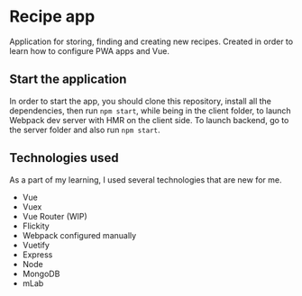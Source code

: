 # Recipe app

Application for storing, finding and creating new recipes. Created in order to learn how to configure PWA apps and Vue.

## Start the application

In order to start the app, you should clone this repository, install all the dependencies, then run `npm start`, while being in the client folder, to launch Webpack dev server with HMR on the client side. To launch backend, go to the server folder and also run `npm start`.

## Technologies used

As a part of my learning, I used several technologies that are new for me.

-   Vue
-   Vuex
-   Vue Router (WIP)
-   Flickity
-   Webpack configured manually
-   Vuetify
-   Express
-   Node
-   MongoDB
-   mLab
